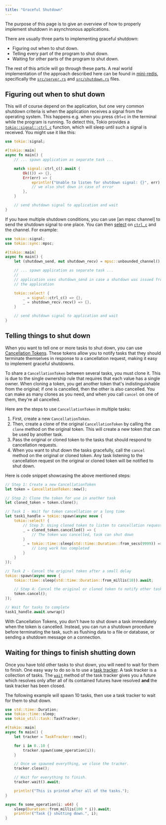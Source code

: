 ```yaml
---
title: "Graceful Shutdown"
---
```


The purpose of this page is to give an overview of how to properly implement
shutdown in asynchronous applications.

There are usually three parts to implementing graceful shutdown:

 * Figuring out when to shut down.
 * Telling every part of the program to shut down.
 * Waiting for other parts of the program to shut down.

The rest of this article will go through these parts. A real world
implementation of the approach described here can be found in [mini-redis],
specifically the [`src/server.rs`][server.rs] and
[`src/shutdown.rs`][shutdown.rs] files.

## Figuring out when to shut down

This will of course depend on the application, but one very common shutdown
criteria is when the application receives a signal from the operating system.
This happens e.g. when you press ctrl+c in the terminal while the program is
running. To detect this, Tokio provides a [`tokio::signal::ctrl_c`][ctrl_c]
function, which will sleep until such a signal is received. You might use it
like this:
```rs
use tokio::signal;

#[tokio::main]
async fn main() {
    // ... spawn application as separate task ...

    match signal::ctrl_c().await {
        Ok(()) => {},
        Err(err) => {
            eprintln!("Unable to listen for shutdown signal: {}", err);
            // we also shut down in case of error
        },
    }

    // send shutdown signal to application and wait
}
```
If you have multiple shutdown conditions, you can use [an mpsc channel] to send
the shutdown signal to one place. You can then [select] on [`ctrl_c`][ctrl_c]
and the channel. For example:
```rs
use tokio::signal;
use tokio::sync::mpsc;

#[tokio::main]
async fn main() {
    let (shutdown_send, mut shutdown_recv) = mpsc::unbounded_channel();

    // ... spawn application as separate task ...
    //
    // application uses shutdown_send in case a shutdown was issued from inside
    // the application

    tokio::select! {
        _ = signal::ctrl_c() => {},
        _ = shutdown_recv.recv() => {},
    }

    // send shutdown signal to application and wait
}
```

## Telling things to shut down

When you want to tell one or more tasks to shut down, you can use [Cancellation
Tokens][cancellation-tokens]. These tokens allow you to notify tasks that they
should terminate themselves in response to a cancellation request, making it
easy to implement graceful shutdowns.

To share a `CancellationToken` between several tasks, you must clone it. This is due
to the single ownership rule that requires that each value has a single owner. When
cloning a token, you get another token that's indistinguishable from the original;
if one is cancelled, then the other is also cancelled. You can make as many clones
as you need, and when you call `cancel` on one of them, they're all cancelled.

Here are the steps to use `CancellationToken` in multiple tasks:

1. First, create a new `CancellationToken`.
2. Then, create a clone of the original `CancellationToken` by calling the `clone` method on the original token. This will create a new token that can be used by another task.
3. Pass the original or cloned token to the tasks that should respond to cancellation requests.
4. When you want to shut down the tasks gracefully, call the `cancel` method on the original or cloned token. Any task listening to the cancellation request on the original or cloned token will be notified to shut down.

Here is code snippet showcasing the above mentioned steps:

```rs
// Step 1: Create a new CancellationToken
let token = CancellationToken::new();

// Step 2: Clone the token for use in another task
let cloned_token = token.clone();

// Task 1 - Wait for token cancellation or a long time
let task1_handle = tokio::spawn(async move {
    tokio::select! {
        // Step 3: Using cloned token to listen to cancellation requests
        _ = cloned_token.cancelled() => {
            // The token was cancelled, task can shut down
        }
        _ = tokio::time::sleep(std::time::Duration::from_secs(9999)) => {
            // Long work has completed
        }
    }
});

// Task 2 - Cancel the original token after a small delay
tokio::spawn(async move {
    tokio::time::sleep(std::time::Duration::from_millis(10)).await;

    // Step 4: Cancel the original or cloned token to notify other tasks about shutting down gracefully
    token.cancel();
});

// Wait for tasks to complete
task1_handle.await.unwrap()
```

With Cancellation Tokens, you don't have to shut down a task immediately when
the token is cancelled. Instead, you can run a shutdown procedure before
terminating the task, such as flushing data to a file or database, or sending
a shutdown message on a connection.

## Waiting for things to finish shutting down

Once you have told other tasks to shut down, you will need to wait for them to
finish. One easy way to do so is to use a [task tracker]. A task tracker is a
collection of tasks. The [`wait`] method of the task tracker gives you a future
which resolves only after all of its contained futures have resolved **and**
the task tracker has been closed.

The following example will spawn 10 tasks, then use a task tracker to wait for
them to shut down.

```rs
use std::time::Duration;
use tokio::time::sleep;
use tokio_util::task::TaskTracker;

#[tokio::main]
async fn main() {
    let tracker = TaskTracker::new();

    for i in 0..10 {
        tracker.spawn(some_operation(i));
    }

    // Once we spawned everything, we close the tracker.
    tracker.close();

    // Wait for everything to finish.
    tracker.wait().await;

    println!("This is printed after all of the tasks.");
}

async fn some_operation(i: u64) {
    sleep(Duration::from_millis(100 * i)).await;
    println!("Task {} shutting down.", i);
}
```

[ctrl_c]: https://docs.rs/tokio/1/tokio/signal/fn.ctrl_c.html
[task tracker]: https://docs.rs/tokio-util/latest/tokio_util/task/task_tracker
[`wait`]: https://docs.rs/tokio-util/latest/tokio_util/task/task_tracker/struct.TaskTracker.html#method.wait
[select]: https://docs.rs/tokio/1/tokio/macro.select.html
[cancellation-tokens]: https://docs.rs/tokio-util/latest/tokio_util/sync/struct.CancellationToken.html
[shutdown.rs]: https://github.com/tokio-rs/mini-redis/blob/master/src/shutdown.rs
[server.rs]: https://github.com/tokio-rs/mini-redis/blob/master/src/server.rs
[mini-redis]: https://github.com/tokio-rs/mini-redis/
